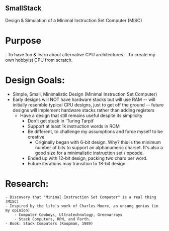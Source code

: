 ## SmallStack
Design &amp; Simulation of a Minimal Instruction Set Computer (MISC)

# Purpose
. To have fun & learn about alternative CPU architectures.
. To create my own hobbyist CPU from scratch.

# Design Goals:
- Simple, Small, Minimalistic Design (Minimal Instruction Set Computer)
- Early designs will NOT have hardware stacks but will use RAM
-- will initially resemble typical CPU designs, just to get off the ground
-- future designs will implement hardware stacks rather than adding registers
    - Have a design that still remains useful despite its simplicity
        - Don't get stuck in 'Turing Tarpit'
        - Support at least 1k instruction words in ROM
        - Be different, to challenge my assumptions and force myself to be creative
            - Originally began with 6-bit design.  Why? this is the minimum number
              of bits to support an alphanumeric charset.  It's also a good size
              for a minimalistic instruction set / opcode.
        - Ended up with 12-bit design, packing two chars per word.
        - Future iterations may transition to 18-bit design

# Research:
    - Discovery that "Minimal Instruction Set Computer" is a real thing (MISC)
    - Inspired by the life's work of Charles Moore, an unsung genius (in my opinion)
        - Computer Cowboys, Ultratechnology, Greenarrays
        - Stack Computers, RPN, and Forth.
    - Book: Stack Computers (Koopman, 1989)
